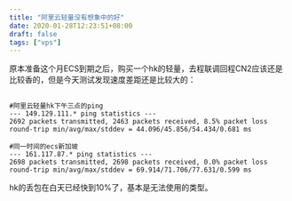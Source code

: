 ```yaml
---
title: "阿里云轻量没有想象中的好"
date: 2020-01-28T12:23:51+08:00
draft: false
tags: ["vps"]
---
```

原本准备这个月ECS到期之后，购买一个hk的轻量，去程联调回程CN2应该还是比较香的，但是今天测试发现速度差距还是比较大的：

``` shell

#阿里云轻量hk下午三点的ping
--- 149.129.111.* ping statistics ---
2692 packets transmitted, 2463 packets received, 8.5% packet loss
round-trip min/avg/max/stddev = 44.096/45.856/54.434/0.681 ms

#同一时间的ecs新加坡
--- 161.117.87.* ping statistics ---
2698 packets transmitted, 2698 packets received, 0.0% packet loss
round-trip min/avg/max/stddev = 69.914/71.706/77.631/0.599 ms

```

hk的丢包在白天已经快到10%了，基本是无法使用的类型。  

